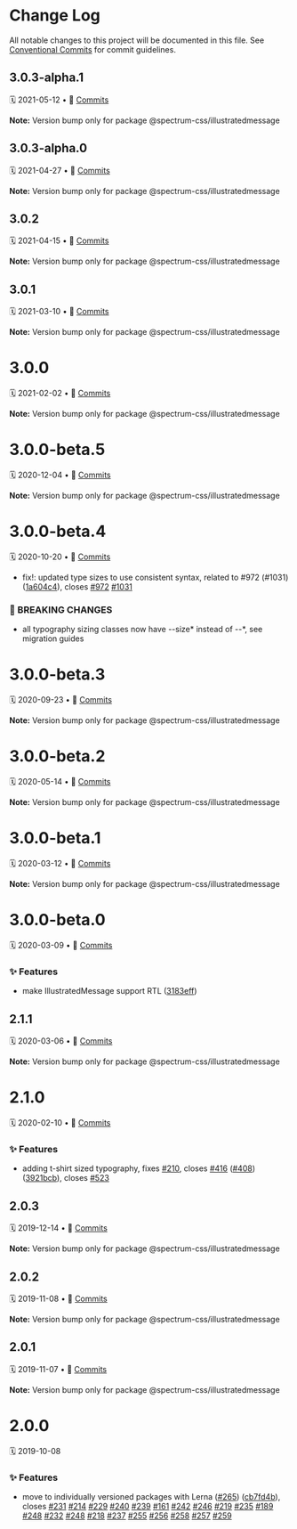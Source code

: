 # Change Log

All notable changes to this project will be documented in this file.
See [Conventional Commits](https://conventionalcommits.org) for commit guidelines.

<a name="3.0.3-alpha.1"></a>
## 3.0.3-alpha.1
🗓 2021-05-12 • 📝 [Commits](https://github.com/adobe/spectrum-css/compare/@spectrum-css/illustratedmessage@3.0.3-alpha.0...@spectrum-css/illustratedmessage@3.0.3-alpha.1)

**Note:** Version bump only for package @spectrum-css/illustratedmessage





<a name="3.0.3-alpha.0"></a>
## 3.0.3-alpha.0
🗓 2021-04-27 • 📝 [Commits](https://github.com/adobe/spectrum-css/compare/@spectrum-css/illustratedmessage@3.0.2...@spectrum-css/illustratedmessage@3.0.3-alpha.0)

**Note:** Version bump only for package @spectrum-css/illustratedmessage





<a name="3.0.2"></a>
## 3.0.2
🗓 2021-04-15 • 📝 [Commits](https://github.com/adobe/spectrum-css/compare/@spectrum-css/illustratedmessage@3.0.1...@spectrum-css/illustratedmessage@3.0.2)

**Note:** Version bump only for package @spectrum-css/illustratedmessage





<a name="3.0.1"></a>
## 3.0.1
🗓 2021-03-10 • 📝 [Commits](https://github.com/adobe/spectrum-css/compare/@spectrum-css/illustratedmessage@3.0.0...@spectrum-css/illustratedmessage@3.0.1)

**Note:** Version bump only for package @spectrum-css/illustratedmessage





<a name="3.0.0"></a>
# 3.0.0
🗓 2021-02-02 • 📝 [Commits](https://github.com/adobe/spectrum-css/compare/@spectrum-css/illustratedmessage@3.0.0-beta.5...@spectrum-css/illustratedmessage@3.0.0)

**Note:** Version bump only for package @spectrum-css/illustratedmessage





<a name="3.0.0-beta.5"></a>
# 3.0.0-beta.5
🗓 2020-12-04 • 📝 [Commits](https://github.com/adobe/spectrum-css/compare/@spectrum-css/illustratedmessage@3.0.0-beta.4...@spectrum-css/illustratedmessage@3.0.0-beta.5)

**Note:** Version bump only for package @spectrum-css/illustratedmessage





<a name="3.0.0-beta.4"></a>
# 3.0.0-beta.4
🗓 2020-10-20 • 📝 [Commits](https://github.com/adobe/spectrum-css/compare/@spectrum-css/illustratedmessage@3.0.0-beta.3...@spectrum-css/illustratedmessage@3.0.0-beta.4)

* fix!: updated type sizes to use consistent syntax, related to #972 (#1031) ([1a604c4](https://github.com/adobe/spectrum-css/commit/1a604c4)), closes [#972](https://github.com/adobe/spectrum-css/issues/972) [#1031](https://github.com/adobe/spectrum-css/issues/1031)


### 🛑 BREAKING CHANGES

* all typography sizing classes now have --size* instead of --*, see migration guides





<a name="3.0.0-beta.3"></a>
# 3.0.0-beta.3
🗓 2020-09-23 • 📝 [Commits](https://github.com/adobe/spectrum-css/compare/@spectrum-css/illustratedmessage@3.0.0-beta.2...@spectrum-css/illustratedmessage@3.0.0-beta.3)

**Note:** Version bump only for package @spectrum-css/illustratedmessage





<a name="3.0.0-beta.2"></a>
# 3.0.0-beta.2
🗓 2020-05-14 • 📝 [Commits](https://github.com/adobe/spectrum-css/compare/@spectrum-css/illustratedmessage@3.0.0-beta.1...@spectrum-css/illustratedmessage@3.0.0-beta.2)

**Note:** Version bump only for package @spectrum-css/illustratedmessage





<a name="3.0.0-beta.1"></a>
# 3.0.0-beta.1
🗓 2020-03-12 • 📝 [Commits](https://github.com/adobe/spectrum-css/compare/@spectrum-css/illustratedmessage@3.0.0-beta.0...@spectrum-css/illustratedmessage@3.0.0-beta.1)

**Note:** Version bump only for package @spectrum-css/illustratedmessage





<a name="3.0.0-beta.0"></a>
# 3.0.0-beta.0
🗓 2020-03-09 • 📝 [Commits](https://github.com/adobe/spectrum-css/compare/@spectrum-css/illustratedmessage@2.1.1...@spectrum-css/illustratedmessage@3.0.0-beta.0)

### ✨ Features

* make IllustratedMessage support RTL ([3183eff](https://github.com/adobe/spectrum-css/commit/3183eff))





<a name="2.1.1"></a>
## 2.1.1
🗓 2020-03-06 • 📝 [Commits](https://github.com/adobe/spectrum-css/compare/@spectrum-css/illustratedmessage@2.1.0...@spectrum-css/illustratedmessage@2.1.1)

**Note:** Version bump only for package @spectrum-css/illustratedmessage





<a name="2.1.0"></a>
# 2.1.0
🗓 2020-02-10 • 📝 [Commits](https://github.com/adobe/spectrum-css/compare/@spectrum-css/illustratedmessage@2.0.3...@spectrum-css/illustratedmessage@2.1.0)

### ✨ Features

* adding t-shirt sized typography, fixes [#210](https://github.com/adobe/spectrum-css/issues/210), closes [#416](https://github.com/adobe/spectrum-css/issues/416) ([#408](https://github.com/adobe/spectrum-css/issues/408)) ([3921bcb](https://github.com/adobe/spectrum-css/commit/3921bcb)), closes [#523](https://github.com/adobe/spectrum-css/issues/523)





<a name="2.0.3"></a>
## 2.0.3
🗓 2019-12-14 • 📝 [Commits](https://github.com/adobe/spectrum-css/compare/@spectrum-css/illustratedmessage@2.0.2...@spectrum-css/illustratedmessage@2.0.3)

**Note:** Version bump only for package @spectrum-css/illustratedmessage





<a name="2.0.2"></a>
## 2.0.2
🗓 2019-11-08 • 📝 [Commits](https://github.com/adobe/spectrum-css/compare/@spectrum-css/illustratedmessage@2.0.1...@spectrum-css/illustratedmessage@2.0.2)

**Note:** Version bump only for package @spectrum-css/illustratedmessage





<a name="2.0.1"></a>
## 2.0.1
🗓 2019-11-07 • 📝 [Commits](https://github.com/adobe/spectrum-css/compare/@spectrum-css/illustratedmessage@2.0.0...@spectrum-css/illustratedmessage@2.0.1)

**Note:** Version bump only for package @spectrum-css/illustratedmessage





<a name="2.0.0"></a>
# 2.0.0
🗓 2019-10-08

### ✨ Features

* move to individually versioned packages with Lerna ([#265](https://github.com/adobe/spectrum-css/issues/265)) ([cb7fd4b](https://github.com/adobe/spectrum-css/commit/cb7fd4b)), closes [#231](https://github.com/adobe/spectrum-css/issues/231) [#214](https://github.com/adobe/spectrum-css/issues/214) [#229](https://github.com/adobe/spectrum-css/issues/229) [#240](https://github.com/adobe/spectrum-css/issues/240) [#239](https://github.com/adobe/spectrum-css/issues/239) [#161](https://github.com/adobe/spectrum-css/issues/161) [#242](https://github.com/adobe/spectrum-css/issues/242) [#246](https://github.com/adobe/spectrum-css/issues/246) [#219](https://github.com/adobe/spectrum-css/issues/219) [#235](https://github.com/adobe/spectrum-css/issues/235) [#189](https://github.com/adobe/spectrum-css/issues/189) [#248](https://github.com/adobe/spectrum-css/issues/248) [#232](https://github.com/adobe/spectrum-css/issues/232) [#248](https://github.com/adobe/spectrum-css/issues/248) [#218](https://github.com/adobe/spectrum-css/issues/218) [#237](https://github.com/adobe/spectrum-css/issues/237) [#255](https://github.com/adobe/spectrum-css/issues/255) [#256](https://github.com/adobe/spectrum-css/issues/256) [#258](https://github.com/adobe/spectrum-css/issues/258) [#257](https://github.com/adobe/spectrum-css/issues/257) [#259](https://github.com/adobe/spectrum-css/issues/259)
